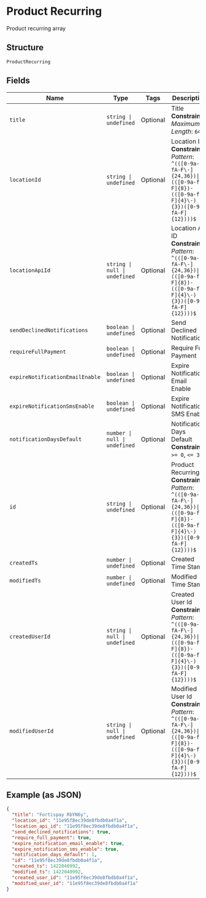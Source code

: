 
# Product Recurring

Product recurring array

## Structure

`ProductRecurring`

## Fields

| Name | Type | Tags | Description |
|  --- | --- | --- | --- |
| `title` | `string \| undefined` | Optional | Title<br>**Constraints**: *Maximum Length*: `64` |
| `locationId` | `string \| undefined` | Optional | Location ID<br>**Constraints**: *Pattern*: `^(([0-9a-fA-F\-]{24,36})\|(([0-9a-fA-F]{8})-(([0-9a-fA-F]{4}\-){3})([0-9a-fA-F]{12})))$` |
| `locationApiId` | `string \| null \| undefined` | Optional | Location Api ID<br>**Constraints**: *Pattern*: `^(([0-9a-fA-F\-]{24,36})\|(([0-9a-fA-F]{8})-(([0-9a-fA-F]{4}\-){3})([0-9a-fA-F]{12})))$` |
| `sendDeclinedNotifications` | `boolean \| undefined` | Optional | Send Declined Notifications |
| `requireFullPayment` | `boolean \| undefined` | Optional | Require Full Payment |
| `expireNotificationEmailEnable` | `boolean \| undefined` | Optional | Expire Notification Email Enable |
| `expireNotificationSmsEnable` | `boolean \| undefined` | Optional | Expire Notification SMS Enable |
| `notificationDaysDefault` | `number \| null \| undefined` | Optional | Notification Days Default<br>**Constraints**: `>= 0`, `<= 365` |
| `id` | `string \| undefined` | Optional | Product Recurring Id<br>**Constraints**: *Pattern*: `^(([0-9a-fA-F\-]{24,36})\|(([0-9a-fA-F]{8})-(([0-9a-fA-F]{4}\-){3})([0-9a-fA-F]{12})))$` |
| `createdTs` | `number \| undefined` | Optional | Created Time Stamp |
| `modifiedTs` | `number \| undefined` | Optional | Modified Time Stamp |
| `createdUserId` | `string \| null \| undefined` | Optional | Created User Id<br>**Constraints**: *Pattern*: `^(([0-9a-fA-F\-]{24,36})\|(([0-9a-fA-F]{8})-(([0-9a-fA-F]{4}\-){3})([0-9a-fA-F]{12})))$` |
| `modifiedUserId` | `string \| null \| undefined` | Optional | Modified User Id<br>**Constraints**: *Pattern*: `^(([0-9a-fA-F\-]{24,36})\|(([0-9a-fA-F]{8})-(([0-9a-fA-F]{4}\-){3})([0-9a-fA-F]{12})))$` |

## Example (as JSON)

```json
{
  "title": "Fortispay RbYN6y",
  "location_id": "11e95f8ec39de8fbdb0a4f1a",
  "location_api_id": "11e95f8ec39de8fbdb0a4f1a",
  "send_declined_notifications": true,
  "require_full_payment": true,
  "expire_notification_email_enable": true,
  "expire_notification_sms_enable": true,
  "notification_days_default": 1,
  "id": "11e95f8ec39de8fbdb0a4f1a",
  "created_ts": 1422040992,
  "modified_ts": 1422040992,
  "created_user_id": "11e95f8ec39de8fbdb0a4f1a",
  "modified_user_id": "11e95f8ec39de8fbdb0a4f1a"
}
```

